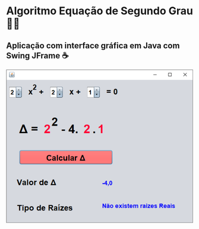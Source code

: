 # Algoritmo Equação de Segundo Grau :man_teacher:

## Aplicação com interface gráfica em Java com Swing JFrame :coffee:

![GuesserIlustration](https://github.com/GabrielBressi/EquacaoSegundoGrau/blob/master/EquacaoSegundoGrauImg.png)

